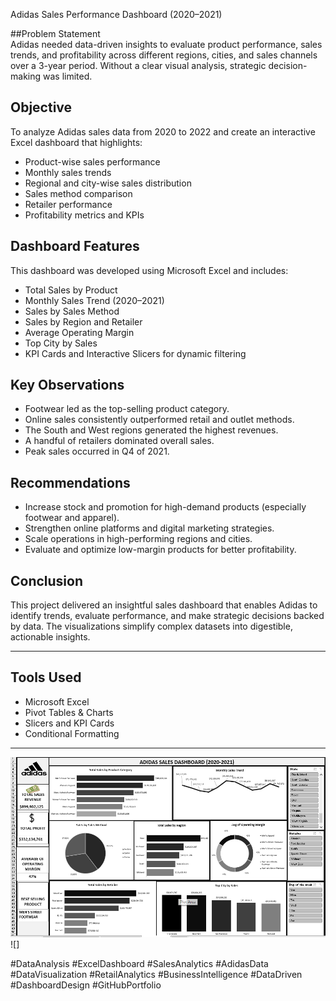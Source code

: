Adidas Sales Performance Dashboard (2020–2021)

##Problem Statement  
Adidas needed data-driven insights to evaluate product performance, sales trends, and profitability across different regions, cities, and sales channels over a 3-year period. Without a clear visual analysis, strategic decision-making was limited.

##  Objective  
To analyze Adidas sales data from 2020 to 2022 and create an interactive Excel dashboard that highlights:
- Product-wise sales performance  
- Monthly sales trends  
- Regional and city-wise sales distribution  
- Sales method comparison  
- Retailer performance  
- Profitability metrics and KPIs

## Dashboard Features  
This dashboard was developed using Microsoft Excel and includes:
-  Total Sales by Product  
-  Monthly Sales Trend (2020–2021)  
-  Sales by Sales Method  
-  Sales by Region and Retailer  
-  Average Operating Margin  
-  Top City by Sales  
-  KPI Cards and Interactive Slicers for dynamic filtering

##  Key Observations  
- Footwear led as the top-selling product category.  
- Online sales consistently outperformed retail and outlet methods.  
- The South and West regions generated the highest revenues.  
- A handful of retailers dominated overall sales.  
- Peak sales occurred in Q4 of 2021.

## Recommendations  
- Increase stock and promotion for high-demand products (especially footwear and apparel).  
- Strengthen online platforms and digital marketing strategies.  
- Scale operations in high-performing regions and cities.  
- Evaluate and optimize low-margin products for better profitability.

##  Conclusion  
This project delivered an insightful sales dashboard that enables Adidas to identify trends, evaluate performance, and make strategic decisions backed by data. The visualizations simplify complex datasets into digestible, actionable insights.

---

## Tools Used
- Microsoft Excel  
- Pivot Tables & Charts  
- Slicers and KPI Cards  
- Conditional Formatting  

---
![my Dashboard](https://github.com/UchData/Adidas-sales-Dashboard/blob/main/Screenshot%20(3).png)
![]

 

#DataAnalysis #ExcelDashboard #SalesAnalytics #AdidasData #DataVisualization
#RetailAnalytics #BusinessIntelligence #DataDriven #DashboardDesign #GitHubPortfolio












